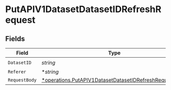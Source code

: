 # PutAPIV1DatasetDatasetIDRefreshRequest


## Fields

| Field                                                                                                                                  | Type                                                                                                                                   | Required                                                                                                                               | Description                                                                                                                            |
| -------------------------------------------------------------------------------------------------------------------------------------- | -------------------------------------------------------------------------------------------------------------------------------------- | -------------------------------------------------------------------------------------------------------------------------------------- | -------------------------------------------------------------------------------------------------------------------------------------- |
| `DatasetID`                                                                                                                            | *string*                                                                                                                               | :heavy_check_mark:                                                                                                                     | N/A                                                                                                                                    |
| `Referer`                                                                                                                              | **string*                                                                                                                              | :heavy_minus_sign:                                                                                                                     | N/A                                                                                                                                    |
| `RequestBody`                                                                                                                          | [*operations.PutAPIV1DatasetDatasetIDRefreshRequestBody](../../../pkg/models/operations/putapiv1datasetdatasetidrefreshrequestbody.md) | :heavy_minus_sign:                                                                                                                     | N/A                                                                                                                                    |